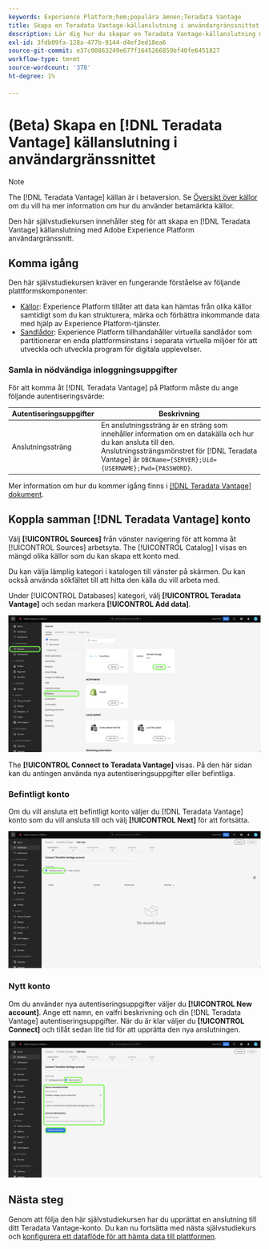 ```yaml
---
keywords: Experience Platform;hem;populära ämnen;Teradata Vantage
title: Skapa en Teradata Vantage-källanslutning i användargränssnittet
description: Lär dig hur du skapar en Teradata Vantage-källanslutning med Adobe Experience Platform-gränssnittet.
exl-id: 3fdb09fa-128a-477b-9144-d4ef3ed18ea6
source-git-commit: e37c00863249e677f1645266859bf40fe6451827
workflow-type: tm+mt
source-wordcount: '378'
ht-degree: 1%

---
```


# (Beta) Skapa en [!DNL Teradata Vantage] källanslutning i användargränssnittet

>[!NOTE]
>
> The [!DNL Teradata Vantage] källan är i betaversion. Se [Översikt över källor](../../../../home.md#terms-and-conditions) om du vill ha mer information om hur du använder betamärkta källor.

Den här självstudiekursen innehåller steg för att skapa en [!DNL Teradata Vantage] källanslutning med Adobe Experience Platform användargränssnitt.

## Komma igång

Den här självstudiekursen kräver en fungerande förståelse av följande plattformskomponenter:

* [Källor](../../../../home.md): Experience Platform tillåter att data kan hämtas från olika källor samtidigt som du kan strukturera, märka och förbättra inkommande data med hjälp av Experience Platform-tjänster.
* [Sandlådor](../../../../../sandboxes/home.md): Experience Platform tillhandahåller virtuella sandlådor som partitionerar en enda plattformsinstans i separata virtuella miljöer för att utveckla och utveckla program för digitala upplevelser.

### Samla in nödvändiga inloggningsuppgifter

För att komma åt [!DNL Teradata Vantage] på Platform måste du ange följande autentiseringsvärde:

| Autentiseringsuppgifter | Beskrivning |
| ---------- | ----------- |
| Anslutningssträng | En anslutningssträng är en sträng som innehåller information om en datakälla och hur du kan ansluta till den. Anslutningssträngsmönstret för [!DNL Teradata Vantage] är `DBCName={SERVER};Uid={USERNAME};Pwd={PASSWORD}`. |

Mer information om hur du kommer igång finns i [[!DNL Teradata Vantage] dokument](https://docs.teradata.com/r/Teradata-VantageTM-Advanced-SQL-Engine-Security-Administration/July-2021/Setting-Up-the-Administrative-Infrastructure/Controlling-Access-to-the-Operating-System/Working-with-OS-Level-Security-Options).

## Koppla samman [!DNL Teradata Vantage] konto

Välj **[!UICONTROL Sources]** från vänster navigering för att komma åt [!UICONTROL Sources] arbetsyta. The [!UICONTROL Catalog] I visas en mängd olika källor som du kan skapa ett konto med.

Du kan välja lämplig kategori i katalogen till vänster på skärmen. Du kan också använda sökfältet till att hitta den källa du vill arbeta med.

Under [!UICONTROL Databases] kategori, välj **[!UICONTROL Teradata Vantage]** och sedan markera **[!UICONTROL Add data]**.

![](../../../../images/tutorials/create/teradata/catalog.png)

The **[!UICONTROL Connect to Teradata Vantage]** visas. På den här sidan kan du antingen använda nya autentiseringsuppgifter eller befintliga.

### Befintligt konto

Om du vill ansluta ett befintligt konto väljer du [!DNL Teradata Vantage] konto som du vill ansluta till och välj **[!UICONTROL Next]** för att fortsätta.

![](../../../../images/tutorials/create/teradata/existing.png)

### Nytt konto

Om du använder nya autentiseringsuppgifter väljer du **[!UICONTROL New account]**. Ange ett namn, en valfri beskrivning och din [!DNL Teradata Vantage] autentiseringsuppgifter. När du är klar väljer du **[!UICONTROL Connect]** och tillåt sedan lite tid för att upprätta den nya anslutningen.

![](../../../../images/tutorials/create/teradata/new.png)

## Nästa steg

Genom att följa den här självstudiekursen har du upprättat en anslutning till ditt Teradata Vantage-konto. Du kan nu fortsätta med nästa självstudiekurs och [konfigurera ett dataflöde för att hämta data till plattformen](../../dataflow/databases.md).
